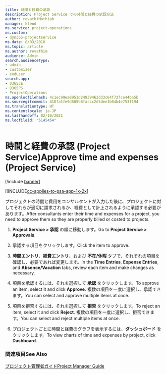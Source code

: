 ```yaml
---
title: 時間と経費の承認
description: Project Service での時間と経費の承認方法
author: revathiMuthiah
manager: kfend
ms.service: project-operations
ms.custom:
- dyn365-projectservice
ms.date: 8/03/2018
ms.topic: article
ms.author: revathim
audience: Admin
search.audienceType:
- admin
- customizer
- enduser
search.app:
- D365CE
- D365PS
- ProjectOperations
ms.openlocfilehash: 4c1ec99ea0951d24939463d33c64f72fce44ba5b
ms.sourcegitcommit: 418fa1fe9d605b8faccc2d5dee1b04b4e753f194
ms.translationtype: HT
ms.contentlocale: ja-JP
ms.lasthandoff: 02/10/2021
ms.locfileid: "5145454"
---
```

# <a name="approve-time-and-expenses-project-service"></a><span data-ttu-id="21e21-103">時間と経費の承認 (Project Service)</span><span class="sxs-lookup"><span data-stu-id="21e21-103">Approve time and expenses (Project Service)</span></span>

[!include [banner](../includes/psa-now-project-operations.md)]

[!INCLUDE[cc-applies-to-psa-app-1x-2x](../includes/cc-applies-to-psa-app-1x-2x.md)]

<span data-ttu-id="21e21-104">プロジェクトの時間と費用をコンサルタントが入力した後に、プロジェクトに対してそれらが適切に請求されるか、経費として計上されるように承認する必要があります。</span><span class="sxs-lookup"><span data-stu-id="21e21-104">After consultants enter their time and expenses for a project, you need to approve them so they are properly billed or costed to projects.</span></span>  
  
1.  <span data-ttu-id="21e21-105">**Project Service > 承認** の順に移動します。</span><span class="sxs-lookup"><span data-stu-id="21e21-105">Go to **Project Service > Approvals**.</span></span>  
  
2.  <span data-ttu-id="21e21-106">承認する項目をクリックします。</span><span class="sxs-lookup"><span data-stu-id="21e21-106">Click the item to approve.</span></span>  
  
3.  <span data-ttu-id="21e21-107">**時間エントリ**、**経費エントリ**、および **不在/休暇** タブで、それぞれの項目を確認し、必要であれば変更します。</span><span class="sxs-lookup"><span data-stu-id="21e21-107">In the **Time Entries**, **Expense Entries**, and **Absence/Vacation** tabs, review each item and make changes as necessary.</span></span>  
  
4.  <span data-ttu-id="21e21-108">項目を承認するには、それを選択して **承認** をクリックします。</span><span class="sxs-lookup"><span data-stu-id="21e21-108">To approve an item, select it and click **Approve**.</span></span> <span data-ttu-id="21e21-109">複数の項目を一度に選択し、承認できます。</span><span class="sxs-lookup"><span data-stu-id="21e21-109">You can select and approve multiple items at once.</span></span>  
  
5.  <span data-ttu-id="21e21-110">項目を拒否するには、それを選択して **拒否** をクリックします。</span><span class="sxs-lookup"><span data-stu-id="21e21-110">To reject an item, select it and click **Reject**.</span></span> <span data-ttu-id="21e21-111">複数の項目を一度に選択し、拒否できます。</span><span class="sxs-lookup"><span data-stu-id="21e21-111">You can select and reject multiple items at once.</span></span>  
  
6.  <span data-ttu-id="21e21-112">プロジェクトごとに時間と経費のグラフを表示するには、**ダッシュボード** をクリックします。</span><span class="sxs-lookup"><span data-stu-id="21e21-112">To view charts of time and expenses by project, click **Dashboard**.</span></span>  
  
### <a name="see-also"></a><span data-ttu-id="21e21-113">関連項目</span><span class="sxs-lookup"><span data-stu-id="21e21-113">See Also</span></span>  
 [<span data-ttu-id="21e21-114">プロジェクト管理者ガイド</span><span class="sxs-lookup"><span data-stu-id="21e21-114">Project Manager Guide</span></span>](../psa/project-manager-guide.md)
